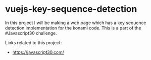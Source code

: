 # vuejs-key-sequence-detection

In this project I will be making a web page which
has a key sequence detection implementation for
the konami code. This is a part of the #Javascript30
challenge.

Links related to this project:
- https://javascript30.com/
